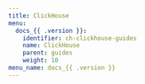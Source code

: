 ```yaml
---
title: ClickHouse
menu:
  docs_{{ .version }}:
    identifier: ch-clickhouse-guides
    name: ClickHouse
    parent: guides
    weight: 10
menu_name: docs_{{ .version }}
---
```


